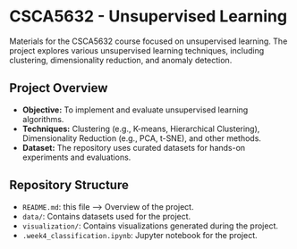 # CSCA5632 - Unsupervised Learning

Materials for the CSCA5632 course focused on unsupervised learning. The project explores various unsupervised learning techniques, including clustering, dimensionality reduction, and anomaly detection.

## Project Overview

- **Objective:** To implement and evaluate unsupervised learning algorithms.
- **Techniques:** Clustering (e.g., K-means, Hierarchical Clustering), Dimensionality Reduction (e.g., PCA, t-SNE), and other methods.
- **Dataset:** The repository uses curated datasets for hands-on experiments and evaluations.

## Repository Structure
- `README.md`: this file --> Overview of the project.
- `data/`: Contains datasets used for the project.
- `visualization/`: Contains visualizations generated during the project.
- `.week4_classification.ipynb`: Jupyter notebook for the project.
    